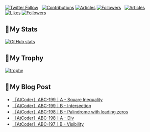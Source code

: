[![Twitter Follow](https://img.shields.io/twitter/follow/hyperdb?label=twitter&logo=twitter&style=plastic)](https://twitter.com/hyperdb)
&nbsp;
[![Contributions](https://badgen.org/img/qiita/hyperdb/contributions?style=plastic)](https://qiita.com/hyperdb)
[![Articles](https://badgen.org/img/qiita/hyperdb/articles?style=plastic)](https://qiita.com/hyperdb)
[![Followers](https://badgen.org/img/qiita/hyperdb/followers?style=plastic)](https://qiita.com/hyperdb)
&nbsp;
[![Articles](https://badgen.org/img/zenn/hyperdb/articles)](https://zenn.dev/hyperdb)
[![Likes](https://badgen.org/img/zenn/hyperdb/likes?style=plastic)](https://zenn.dev/hyperdb)
[![Followers](https://badgen.org/img/zenn/hyperdb/followers?style=plastic)](https://zenn.dev/hyperdb)

## 🔖Ｍy Stats

[![GitHub stats](https://github-readme-stats-eight-theta.vercel.app/api?username=hyperdb&theme=radical&count_private=true&show_icons=true)](https://github.com/anuraghazra/github-readme-stats)

## 🔖Ｍy Trophy

[![trophy](https://github-profile-trophy.vercel.app/?username=hyperdb&theme=onedark)](https://github.com/ryo-ma/github-profile-trophy)

## 🔖Ｍy Blog Post

<!-- BLOG-POST-LIST:START -->
- [［AtCoder］ABC-199｜A - Square Inequality](https://zenn.dev/hyperdb/articles/8bdb615ea0e850)
- [［AtCoder］ABC-199｜B - Intersection](https://zenn.dev/hyperdb/articles/5026d81d11a586)
- [［AtCoder］ABC-198｜B - Palindrome with leading zeros](https://zenn.dev/hyperdb/articles/b41102c1a521eb)
- [［AtCoder］ABC-198｜A - Div](https://zenn.dev/hyperdb/articles/9a276d057874ff)
- [［AtCoder］ABC-197｜B - Visibility](https://zenn.dev/hyperdb/articles/eb4d57078ee0f1)
<!-- BLOG-POST-LIST:END -->

